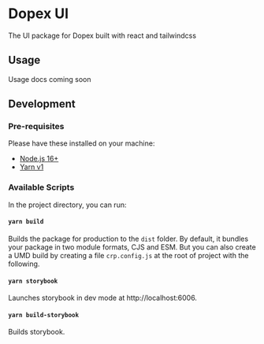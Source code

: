 # Dopex UI

The UI package for Dopex built with react and tailwindcss

## Usage

Usage docs coming soon

## Development

### Pre-requisites

Please have these installed on your machine:

- [Node.js 16+](https://nodejs.org/)
- [Yarn v1](https://classic.yarnpkg.com/lang/)

### Available Scripts

In the project directory, you can run:

#### `yarn build`

Builds the package for production to the `dist` folder. By default, it bundles your package in two module formats, CJS and ESM. But you can also create a UMD build by creating a file `crp.config.js` at the root of project with the following.

#### `yarn storybook`

Launches storybook in dev mode at http://localhost:6006.

#### `yarn build-storybook`

Builds storybook.
